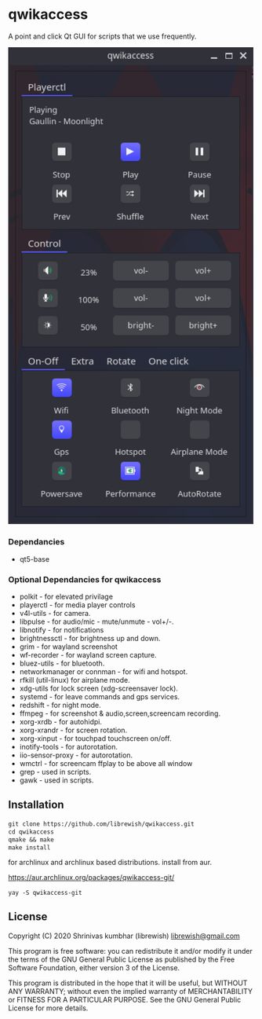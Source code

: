 # qwikaccess
A point and click Qt GUI for scripts that we use frequently.

<img src="qwikaccess.png" width="500">

### Dependancies
* qt5-base

### Optional Dependancies for qwikaccess
* polkit - for elevated privilage
* playerctl - for media player controls
* v4l-utils - for camera.
* libpulse - for audio/mic - mute/unmute - vol+/-.
* libnotify - for notifications
* brightnessctl - for brightness up and down.
* grim - for wayland screenshot
* wf-recorder - for wayland screen capture.
* bluez-utils  - for bluetooth.
* networkmanager or connman - for wifi and hotspot.
* rfkill (util-linux) for airplane mode.
* xdg-utils for lock screen (xdg-screensaver lock).
* systemd - for leave commands and gps services.
* redshift - for night mode.
* ffmpeg - for screenshot & audio,screen,screencam recording.
* xorg-xrdb - for autohidpi.
* xorg-xrandr - for screen rotation.
* xorg-xinput - for touchpad touchscreen on/off.
* inotify-tools - for autorotation.
* iio-sensor-proxy - for autorotation.
* wmctrl - for screencam ffplay to be above all window
* grep - used in scripts.
* gawk - used in scripts.

## Installation
```
git clone https://github.com/librewish/qwikaccess.git
cd qwikaccess
qmake && make
make install
```

for archlinux and archlinux based distributions.
install from aur.

https://aur.archlinux.org/packages/qwikaccess-git/

```
yay -S qwikaccess-git
```



## License

Copyright (C) 2020 Shrinivas kumbhar (librewish) librewish@gmail.com

This program is free software: you can redistribute it and/or modify it under the terms of the GNU General Public License as published by the Free Software Foundation, either version 3 of the License.

This program is distributed in the hope that it will be useful, but WITHOUT ANY WARRANTY; without even the implied warranty of MERCHANTABILITY or FITNESS FOR A PARTICULAR PURPOSE. See the GNU General Public License for more details.
